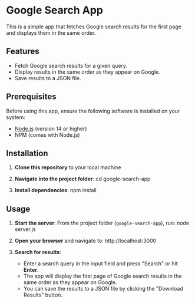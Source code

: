 # Google Search App

This is a simple app that fetches Google search results for the first page and displays them in the same order.

## Features
- Fetch Google search results for a given query.
- Display results in the same order as they appear on Google.
- Save results to a JSON file.

## Prerequisites
Before using this app, ensure the following software is installed on your system:
- [Node.js](https://nodejs.org/) (version 14 or higher)
- NPM (comes with Node.js)

## Installation
1. **Clone this repository** to your local machine
   
2. **Navigate into the project folder**:
   cd google-search-app
   
4. **Install dependencies**:
   npm install


## Usage
1. **Start the server**:
   From the project folder (`google-search-app`), run:
   node server.js

2. **Open your browser** and navigate to:
    http://localhost:3000

3. **Search for results**:
   - Enter a search query in the input field and press "Search" or hit **Enter**.
   - The app will display the first page of Google search results in the same order as they appear on Google.
   - You can save the results to a JSON file by clicking the "Download Results" button.
